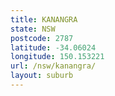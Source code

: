 ```yaml
---
title: KANANGRA
state: NSW
postcode: 2787
latitude: -34.06024
longitude: 150.153221
url: /nsw/kanangra/
layout: suburb
---
```

